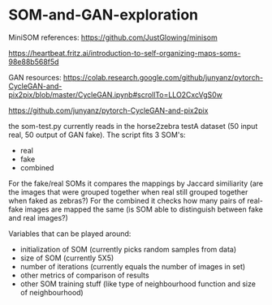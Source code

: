 # SOM-and-GAN-exploration

MiniSOM references:
https://github.com/JustGlowing/minisom

https://heartbeat.fritz.ai/introduction-to-self-organizing-maps-soms-98e88b568f5d

GAN resources:
https://colab.research.google.com/github/junyanz/pytorch-CycleGAN-and-pix2pix/blob/master/CycleGAN.ipynb#scrollTo=LLO2CxcVgS0w

https://github.com/junyanz/pytorch-CycleGAN-and-pix2pix

the som-test.py currently reads in the horse2zebra testA dataset (50 input real, 50 output of GAN fake).
The script fits 3 SOM's:
- real 
- fake
- combined

For the fake/real SOMs it compares the mappings by Jaccard similiarity (are the images that were grouped together when real still grouped together when faked as zebras?)
For the combined it checks how many pairs of real-fake images are mapped the same (is SOM able to distinguish between fake and real images?)

Variables that can be played around:
- initialization of SOM (currently picks random samples from data)
- size of SOM (currently 5X5)
- number of iterations (currently equals the number of images in set)
- other metrics of comparison of results
- other SOM training stuff (like type of neighbourhood function and size of neighbourhood)
